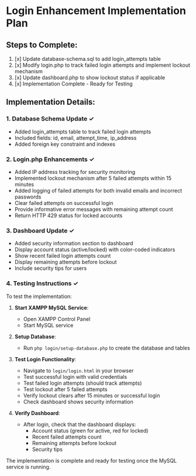 # Login Enhancement Implementation Plan

## Steps to Complete:

1. [x] Update database-schema.sql to add login_attempts table
2. [x] Modify login.php to track failed login attempts and implement lockout mechanism
3. [x] Update dashboard.php to show lockout status if applicable
4. [x] Implementation Complete - Ready for Testing

## Implementation Details:

### 1. Database Schema Update ✓
- Added login_attempts table to track failed login attempts
- Included fields: id, email, attempt_time, ip_address
- Added foreign key constraint and indexes

### 2. Login.php Enhancements ✓
- Added IP address tracking for security monitoring
- Implemented lockout mechanism after 5 failed attempts within 15 minutes
- Added logging of failed attempts for both invalid emails and incorrect passwords
- Clear failed attempts on successful login
- Provide informative error messages with remaining attempt count
- Return HTTP 429 status for locked accounts

### 3. Dashboard Update ✓
- Added security information section to dashboard
- Display account status (active/locked) with color-coded indicators
- Show recent failed login attempts count
- Display remaining attempts before lockout
- Include security tips for users

### 4. Testing Instructions ✓
To test the implementation:

1. **Start XAMPP MySQL Service**: 
   - Open XAMPP Control Panel
   - Start MySQL service

2. **Setup Database**:
   - Run `php login/setup-database.php` to create the database and tables

3. **Test Login Functionality**:
   - Navigate to `login/login.html` in your browser
   - Test successful login with valid credentials
   - Test failed login attempts (should track attempts)
   - Test lockout after 5 failed attempts
   - Verify lockout clears after 15 minutes or successful login
   - Check dashboard shows security information

4. **Verify Dashboard**:
   - After login, check that the dashboard displays:
     - Account status (green for active, red for locked)
     - Recent failed attempts count
     - Remaining attempts before lockout
     - Security tips

The implementation is complete and ready for testing once the MySQL service is running.
